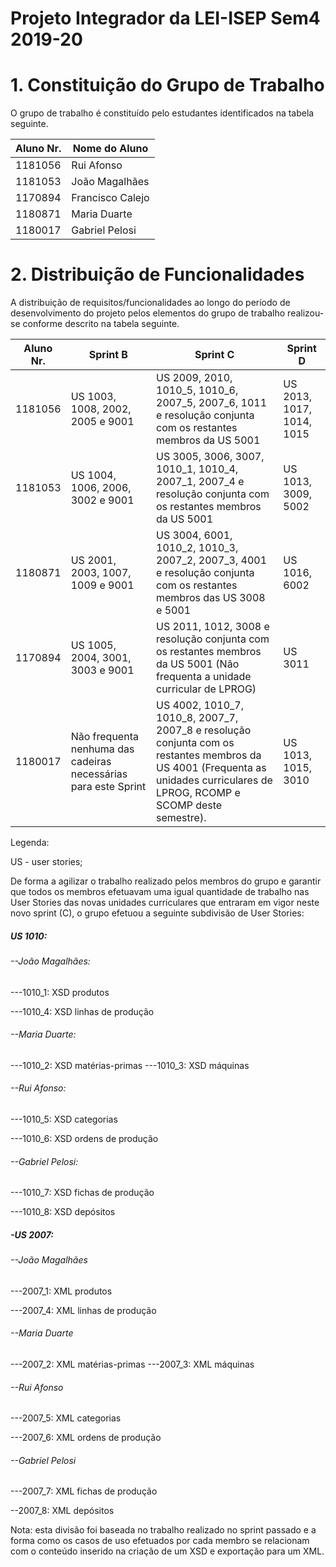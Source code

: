 # Projeto Integrador da LEI-ISEP Sem4 2019-20

# 1. Constituição do Grupo de Trabalho

O grupo de trabalho é constituído pelo estudantes identificados na tabela seguinte.

| Aluno Nr.	   | Nome do Aluno			    |
|--------------|------------------------------|
| 1181056 | Rui Afonso       |
| 1181053 | João Magalhães |
| 1170894 | Francisco Calejo |
| 1180871 | Maria Duarte |
| 1180017 | Gabriel Pelosi |


# 2. Distribuição de Funcionalidades ###

A distribuição de requisitos/funcionalidades ao longo do período de desenvolvimento do projeto pelos elementos do grupo de trabalho realizou-se conforme descrito na tabela seguinte.

| Aluno Nr.	| Sprint B | Sprint C | Sprint D |
|------------|----------|----------|----------|
| 1181056 | US 1003, 1008, 2002, 2005 e 9001 | US 2009, 2010, 1010_5, 1010_6, 2007_5, 2007_6, 1011 e resolução conjunta com os restantes membros da US  5001 | US 2013, 1017, 1014, 1015 |
| 1181053 | US 1004, 1006, 2006, 3002 e 9001                             | US 3005, 3006, 3007, 1010_1, 1010_4, 2007_1, 2007_4 e resolução conjunta com os restantes membros da US 5001 | US 1013, 3009, 5002 |
| 1180871 | US 2001, 2003, 1007, 1009 e 9001 | US 3004, 6001, 1010_2, 1010_3, 2007_2, 2007_3, 4001 e resolução conjunta com os restantes membros das US 3008 e 5001 | US 1016, 6002 |
| 1170894 | US 1005, 2004, 3001, 3003 e 9001 | US 2011, 1012, 3008 e resolução conjunta com os restantes membros da US 5001 (Não frequenta a unidade curricular de LPROG) | US 3011 |
| 1180017   | Não frequenta nenhuma das cadeiras necessárias para este Sprint | US 4002, 1010_7, 1010_8, 2007_7, 2007_8 e resolução conjunta com os restantes membros da US 4001 (Frequenta as unidades curriculares de LPROG, RCOMP e SCOMP deste semestre). | US 1013, 1015, 3010 |

Legenda:

US - user stories;



De forma a agilizar o trabalho realizado pelos membros do grupo e garantir que todos os membros efetuavam uma igual quantidade de trabalho nas User Stories das novas unidades curriculares que entraram em vigor neste novo sprint (C), o grupo efetuou a seguinte subdivisão de User Stories: 

##### US 1010: 

###### --João Magalhães: 

---1010_1: XSD produtos 

---1010_4: XSD linhas de produção 

###### --Maria Duarte: 

---1010_2: XSD  matérias-primas
---1010_3: XSD  máquinas 

###### --Rui Afonso: 

---1010_5: XSD  categorias 

---1010_6: XSD  ordens de produção 

###### --Gabriel Pelosi: 

---1010_7: XSD  fichas de produção 

---1010_8: XSD  depósitos  



##### -US 2007: 

###### --João Magalhães 

---2007_1: XML produtos 

---2007_4: XML linhas de produção 

###### --Maria Duarte 

---2007_2: XML matérias-primas
---2007_3: XML máquinas 

###### --Rui Afonso 

---2007_5: XML categorias 

---2007_6: XML ordens de produção 

###### --Gabriel Pelosi 

---2007_7: XML fichas de produção 

--2007_8: XML depósitos

Nota: esta divisão foi baseada no trabalho realizado no sprint passado e a forma como os casos de uso efetuados por cada membro se relacionam com o conteúdo inserido na criação de um XSD e exportação para um XML.